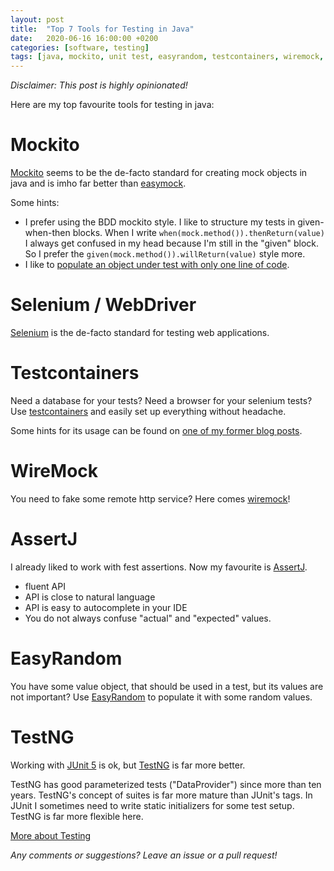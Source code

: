 ```yaml
---
layout: post
title:  "Top 7 Tools for Testing in Java"
date:   2020-06-16 16:00:00 +0200
categories: [software, testing]
tags: [java, mockito, unit test, easyrandom, testcontainers, wiremock, testng]
---
```


*Disclaimer: This post is highly opinionated!*

Here are my top favourite tools for testing in java:

# Mockito

[Mockito](https://site.mockito.org/) seems to be the de-facto standard for creating mock objects in java and is imho far better than [easymock](https://easymock.org/).

Some hints:

* I prefer using the BDD mockito style. I like to structure my tests in given-when-then blocks. When I write `when(mock.method()).thenReturn(value)` I always get confused in my head because I'm still in the "given" block. So I prefer the `given(mock.method()).willReturn(value)` style more.
* I like to [populate an object under test with only one line of code](/software/testing/2014/01/14/MockInjector.html).

# Selenium / WebDriver

[Selenium](https://www.selenium.dev/documentation/en/) is the de-facto standard for testing web applications.

# Testcontainers

Need a database for your tests? Need a browser for your selenium tests? Use [testcontainers](https://www.testcontainers.org/) and easily set up everything without headache.

Some hints for its usage can be found on [one of my former blog posts](/software/testing/2020/03/29/testcontainers.html).

# WireMock

You need to fake some remote http service? Here comes [wiremock](http://wiremock.org/docs/getting-started/)!

# AssertJ

I already liked to work with fest assertions. Now my favourite is [AssertJ](https://assertj.github.io/doc/). 

* fluent API 
* API is close to natural language
* API is easy to autocomplete in your IDE
* You do not always confuse "actual" and "expected" values.

# EasyRandom

You have some value object, that should be used in a test, but its values are not important?
Use [EasyRandom](https://github.com/j-easy/easy-random) to populate it with some random values.

# TestNG

Working with [JUnit 5](https://junit.org/junit5/) is ok, but [TestNG](https://testng.org/doc/index.html) is far more better.

TestNG has good parameterized tests ("DataProvider") since more than ten years. TestNG's concept of suites is far more mature than JUnit's tags.
In JUnit I sometimes need to write static initializers for some test setup. TestNG is far more flexible here. 

[More about Testing](/collections/testautomation.html)

*Any comments or suggestions? Leave an issue or a pull request!*